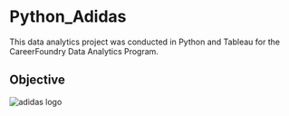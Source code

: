 # Python_Adidas
This data analytics project was conducted in Python and Tableau for the CareerFoundry Data Analytics Program.

## Objective
![adidas logo]([https://github.com/humeranoor/cf-instacart/blob/main/instacart-logo.jpg](https://www.google.com/url?sa=i&url=https%3A%2F%2Flogo.com%2Fblog%2Fadidas-logo&psig=AOvVaw253hrw4oq6PMy0a8GL805I&ust=1697083019213000&source=images&cd=vfe&opi=89978449&ved=0CBAQjRxqFwoTCOjI5pCN7YEDFQAAAAAdAAAAABAD)https://www.google.com/url?sa=i&url=https%3A%2F%2Flogo.com%2Fblog%2Fadidas-logo&psig=AOvVaw253hrw4oq6PMy0a8GL805I&ust=1697083019213000&source=images&cd=vfe&opi=89978449&ved=0CBAQjRxqFwoTCOjI5pCN7YEDFQAAAAAdAAAAABAD)
